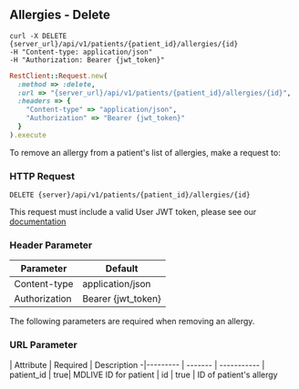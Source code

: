 ## Allergies - Delete
```shell
curl -X DELETE {server_url}/api/v1/patients/{patient_id}/allergies/{id}
-H "Content-type: application/json"
-H "Authorization: Bearer {jwt_token}"
```
```ruby
RestClient::Request.new(
  :method => :delete,
  :url => "{server_url}/api/v1/patients/{patient_id}/allergies/{id}",
  :headers => {
    "Content-type" => "application/json",
    "Authorization" => "Bearer {jwt_token}"
  }
).execute
```

To remove an allergy from a patient's list of allergies, make a request to:

### HTTP Request

`DELETE {server}/api/v1/patients/{patient_id}/allergies/{id}`

This request must include a valid User JWT token, please see our [documentation](#user-tokens)

### Header Parameter

Parameter | Default
--------- | -------
Content-type | application/json
Authorization| Bearer {jwt_token}

The following parameters are required when removing an allergy.

### URL Parameter
 | Attribute | Required | Description
 -|--------- | ------- | -----------
 | patient_id | true| MDLIVE ID for patient
 | id | true | ID of patient's allergy


